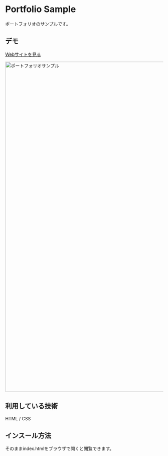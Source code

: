 Portfolio Sample
====

ポートフォリオのサンプルです。

## デモ
[Webサイトを見る](https://portfolio--sample.herokuapp.com/)

<img width="1049" alt="ポートフォリオサンプル" src="https://user-images.githubusercontent.com/84893043/120897215-ee788280-c65f-11eb-81ac-5a06ce8305d6.png">

## 利用している技術
HTML / CSS

## インスール方法
そのままindex.htmlをブラウザで開くと閲覧できます。

